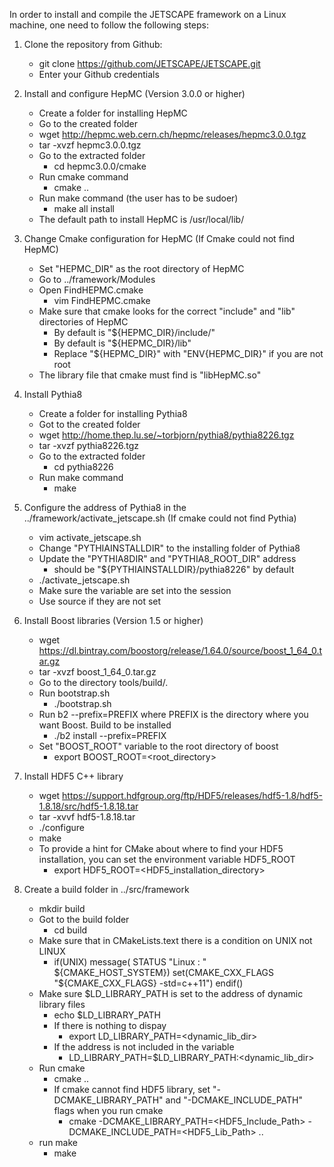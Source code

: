 In order to install and compile the JETSCAPE framework on a Linux machine, one need to follow the following steps:

1. Clone the repository from Github:
     - git clone https://github.com/JETSCAPE/JETSCAPE.git
     - Enter your Github credentials 

2. Install and configure HepMC (Version 3.0.0 or higher)
     - Create a folder for installing HepMC
     - Go to the created folder
     - wget http://hepmc.web.cern.ch/hepmc/releases/hepmc3.0.0.tgz
     - tar -xvzf hepmc3.0.0.tgz
     - Go to the extracted folder 
          - cd hepmc3.0.0/cmake
     - Run cmake command
          - cmake ..
     - Run make command (the user has to be sudoer)
          - make all install
     - The default path to install HepMC is /usr/local/lib/ 

3. Change Cmake configuration for HepMC (If Cmake could not find HepMC)
     - Set "HEPMC_DIR" as the root directory of HepMC
     - Go to ../framework/Modules
     - Open FindHEPMC.cmake
          - vim FindHEPMC.cmake
     - Make sure that cmake looks for the correct "include" and "lib" directories of HepMC
          - By default is "${HEPMC_DIR}/include/"
          - By default is "${HEPMC_DIR}/lib"
          - Replace "${HEPMC_DIR}" with "ENV{HEPMC_DIR}" if you are not root
     - The library file that cmake must find is "libHepMC.so"


4. Install Pythia8
     - Create a folder for installing Pythia8
     - Got to the created folder
     - wget http://home.thep.lu.se/~torbjorn/pythia8/pythia8226.tgz
     - tar -xvzf pythia8226.tgz
     - Go to the extracted folder 
          - cd pythia8226
     - Run make command
          - make

5. Configure the address of Pythia8 in the ../framework/activate_jetscape.sh (If cmake could not find Pythia)
     - vim activate_jetscape.sh
     - Change "PYTHIAINSTALLDIR" to the installing folder of Pythia8
     - Update the "PYTHIA8DIR" and "PYTHIA8_ROOT_DIR" address
          - should be "${PYTHIAINSTALLDIR}/pythia8226" by default
     - ./activate_jetscape.sh
     - Make sure the variable are set into the session
     - Use source if they are not set

6. Install Boost libraries (Version 1.5 or higher)
     - wget https://dl.bintray.com/boostorg/release/1.64.0/source/boost_1_64_0.tar.gz 
     - tar -xvzf boost_1_64_0.tar.gz
     - Go to the directory tools/build/.
     - Run bootstrap.sh 
          - ./bootstrap.sh 
     - Run b2 --prefix=PREFIX where PREFIX is the directory where you want Boost. Build to be installed
          - ./b2 install --prefix=PREFIX
     - Set "BOOST_ROOT" variable to the root directory of boost
          - export BOOST_ROOT=<root_directory> 

7. Install HDF5 C++ library
     - wget https://support.hdfgroup.org/ftp/HDF5/releases/hdf5-1.8/hdf5-1.8.18/src/hdf5-1.8.18.tar
     - tar -xvvf hdf5-1.8.18.tar
     - ./configure
     - make
     - To provide a hint for CMake about where to find your HDF5 installation, you can set the environment variable HDF5_ROOT
          - export HDF5_ROOT=<HDF5_installation_directory>

8. Create a build folder in ../src/framework
     - mkdir build
     - Got to the build folder
          - cd build
     - Make sure that in CMakeLists.text there is a condition on UNIX not LINUX
          - if(UNIX) 
               message( STATUS "Linux : " ${CMAKE_HOST_SYSTEM})
               set(CMAKE_CXX_FLAGS "${CMAKE_CXX_FLAGS} -std=c++11")
            endif()
     - Make sure $LD_LIBRARY_PATH is set to the address of dynamic library files
          - echo $LD_LIBRARY_PATH
          - If there is nothing to dispay
               - export LD_LIBRARY_PATH=<dynamic_lib_dir>
          - If the address is not included in the variable
               - LD_LIBRARY_PATH=$LD_LIBRARY_PATH:<dynamic_lib_dir>
     - Run cmake
          - cmake ..
          - If cmake cannot find HDF5 library, set "-DCMAKE_LIBRARY_PATH" and "-DCMAKE_INCLUDE_PATH" flags when you run cmake
               - cmake -DCMAKE_LIBRARY_PATH=<HDF5_Include_Path> -DCMAKE_INCLUDE_PATH=<HDF5_Lib_Path> ..
     - run make
          - make

